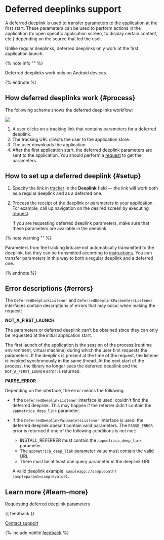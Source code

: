 # Deferred deeplinks support

A deferred deeplink is used to transfer parameters to the application at the first start. These parameters can be used to perform actions in the application (to open specific application screen, to display certain content, etc.) depending on the source that led the user.

Unlike regular deeplinks, deferred deeplinks only work at the first application launch.

{% note info "" %}

Deferred deeplinks work only on Android devices.

{% endnote %}

## How deferred deeplinks work  {#process}

The following scheme shows the deferred deeplinks workflow:

![](https://yastatic.net/s3/doc-binary/src/dev/appmetrica/{{locale}}/images/mobile-sdk-dg/deferred-deeplink.png)

1. A user clicks on a tracking link that contains parameters for a deferred deeplink.
1. The tracking URL directs the user to the application store.
1. The user downloads the application.
1. After the first application start, the deferred deeplink parameters are sent to the application. You should perform a [request](android-operations.md#deferreddeeplink-request) to get the parameters.

## How to set up a deferred deeplink {#setup}

1. Specify the link in [tracker](../../../mobile-tracking/add-tracker.md) in the **Deeplink** field — the link will work both as a regular deeplink and as a deferred one.

2. Process the receipt of the deeplink or parameters in your application. For example, call up navigation on the desired screen by executing [request](android-operations.md#deferreddeeplink-request). 
    
    If you are requesting deferred deeplink parameters, make sure that these parameters are available in the deeplink.

{% note warning "" %}

Parameters from the tracking link are not automatically transmitted to the deeplink, but they can be transmitted according to [instructions](../../../mobile-tracking/tracking-specification.md#passing-params). You can transfer parameters in this way to both a regular deeplink and a deferred one.

{% endnote %}

## Error descriptions {#errors}

The `DeferredDeeplinkListener` and `DeferredDeeplinkParametersListener` interfaces contain descriptions of errors that may occur when making the request:

**NOT_A_FIRST_LAUNCH**

The parameters or deferred deeplink can't be obtained since they can only be requested at the initial application start.

The first launch of the application is the session of the process (runtime environment, virtual machine) during which the user first requests the parameters. If the deeplink is present at the time of the request, the listener is invoked synchronously in the same thread. At the next start of the process, the library no longer sees the deferred deeplink and the `NOT_A_FIRST_LAUNCH` error is returned.

**PARSE_ERROR**

Depending on the interface, the error means the following:

* If the `DeferredDeeplinkListener` interface is used: couldn't find the deferred deeplink. This may happen if the referrer didn't contain the `appmetrica_deep_link` parameter.
* If the `DeferredDeeplinkParametersListener` interface is used: the deferred deeplink doesn't contain valid parameters.
   The `PARSE_ERROR` error is returned if one of the following conditions is not met:

   * INSTALL_REFERRER must contain the `appmetrica_deep_link` parameter.
   * The `appmetrica_deep_link` parameter value must contain the valid URI.
   * There must be at least one query parameter in the deeplink URI.

   A valid deeplink example: `sampleapp://samplepath?sampleparam1=samplevalue1`.

## Learn more {#learn-more}

[Requesting deferred deeplink parameters](android-operations.md#deferreddeeplink-parameters-request)

{{ feedback }}

<a href="../../../troubleshooting/feedback-new">
  <span class="button">Contact support</span>
</a>

{% include notitle [feedback](../../../_includes/feedback-button.md) %}
